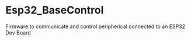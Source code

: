 # Esp32_BaseControl
Firmware to communicate and control peripherical connected to an ESP32 Dev Board
